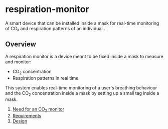 # respiration-monitor
A smart device that can be installed inside a mask for real-time monitoring of CO₂ and respiration patterns of an individual..

## Overview
A respiration monitor is a device meant to be fixed inside a mask to measure and monitor:
- CO<sub>2</sub> concentration
- Respiration patterns
in real time.

This system enables real-time monitoring of a user's breathing behaviour and the CO<sub>2</sub> concentration inside a mask by setting up a small tag inside a mask. 

1. [Need for an CO<sub>2</sub> monitor](Documentation/problem.md)
2. [Requirements](Documentation/requirements.md)
3. [Design](Documentation/design.md)
